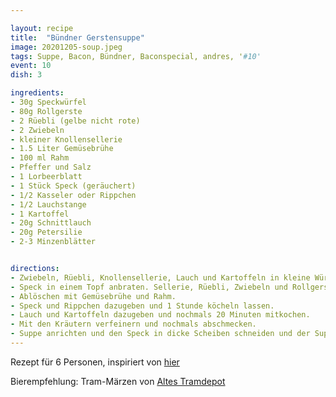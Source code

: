 ```yaml
---

layout: recipe
title:  "Bündner Gerstensuppe"
image: 20201205-soup.jpeg
tags: Suppe, Bacon, Bündner, Baconspecial, andres, '#10'
event: 10
dish: 3

ingredients:
- 30g Speckwürfel
- 80g Rollgerste
- 2 Rüebli (gelbe nicht rote)
- 2 Zwiebeln
- kleiner Knollensellerie
- 1.5 Liter Gemüsebrühe
- 100 ml Rahm
- Pfeffer und Salz
- 1 Lorbeerblatt
- 1 Stück Speck (geräuchert)
- 1/2 Kasseler oder Rippchen
- 1/2 Lauchstange
- 1 Kartoffel
- 20g Schnittlauch
- 20g Petersilie
- 2-3 Minzenblätter


directions:
- Zwiebeln, Rüebli, Knollensellerie, Lauch und Kartoffeln in kleine Würfel schneiden.
- Speck in einem Topf anbraten. Sellerie, Rüebli, Zwiebeln und Rollgerste ca. 10 Minuten mitdünsten. Lorbeerblatt beigeben und gut salzen und pfeffern.
- Ablöschen mit Gemüsebrühe und Rahm.
- Speck und Rippchen dazugeben und 1 Stunde köcheln lassen.
- Lauch und Kartoffeln dazugeben und nochmals 20 Minuten mitkochen.
- Mit den Kräutern verfeinern und nochmals abschmecken.
- Suppe anrichten und den Speck in dicke Scheiben schneiden und der Suppe beigeben.
---
```


Rezept für 6 Personen, inspiriert von [hier](https://www.gaultmillau.ch/atelier-caminada/bundner-gerstensuppe)

Bierempfehlung: Tram-Märzen von [Altes Tramdepot](https://www.altestramdepot.ch/de/unsere-biere)
